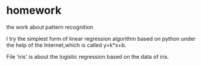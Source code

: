 # homework
the work about pattern recognition

I try the simplest form of linear regression algorithm based on python under the help of the Internet,which is called y=k*x+b. 

File 'iris' is about the logistic regression based on the data of iris.
